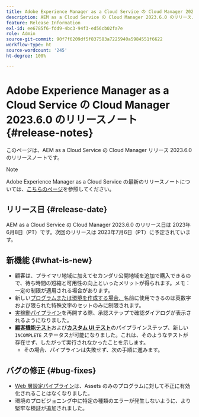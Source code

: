 ```yaml
---
title: Adobe Experience Manager as a Cloud Service の Cloud Manager 2023.6.0 のリリースノート
description: AEM as a Cloud Service の Cloud Manager 2023.6.0 のリリースノートです。
feature: Release Information
exl-id: ee6785f6-fdd9-4bc3-94f3-ed56cb02fa7e
role: Admin
source-git-commit: 90f7f6209df5f837583a7225940a5984551f6622
workflow-type: ht
source-wordcount: '245'
ht-degree: 100%

---
```


# Adobe Experience Manager as a Cloud Service の Cloud Manager 2023.6.0 のリリースノート {#release-notes}

このページは、AEM as a Cloud Service の Cloud Manager リリース 2023.6.0 のリリースノートです。

>[!NOTE]
>
>Adobe Experience Manager as a Cloud Service の最新のリリースノートについては、[こちらのページ](/help/release-notes/release-notes-cloud/release-notes-current.md)を参照してください。

## リリース日 {#release-date}

AEM as a Cloud Service の Cloud Manager 2023.6.0 のリリース日は 2023年6月8日（PT）です。次回のリリースは 2023年7月6日（PT）に予定されています。

## 新機能 {#what-is-new}

* 顧客は、プライマリ地域に加えてセカンダリ公開地域を追加で購入できるので、待ち時間の短縮と可用性の向上といったメリットが得られます。メモ：一定の制限が適用される場合があります。
* 新しい[プログラムまたは環境を作成する場合、](/help/implementing/cloud-manager/getting-access-to-aem-in-cloud/program-types.md)名前に使用できるのは英数字および限られた特殊文字のセットのみに制限されます。
* [実稼動パイプライン](/help/implementing/cloud-manager/configuring-pipelines/configuring-production-pipelines.md)を再開する際、承認ステップで確認ダイアログが表示されるようになりました。
* **[顧客機能テスト](/help/implementing/cloud-manager/functional-testing.md#custom-functional-testing)**&#x200B;および&#x200B;**[カスタム UI テスト](/help/implementing/cloud-manager/ui-testing.md)**&#x200B;のパイプラインステップ、新しい `INCOMPLETE` ステータスが可能になりました。これは、そのようなテストが存在せず、したがって実行されなかったことを示します。
   * その場合、パイプラインは失敗せず、次の手順に進みます。

## バグの修正 {#bug-fixes}

* [Web 層設定パイプライン](/help/implementing/cloud-manager/configuring-pipelines/introduction-ci-cd-pipelines.md#web-tier-config-pipelines)は、Assets のみのプログラムに対して不正に有効化されることはなくなりました。
* 環境のプロビジョニング中に特定の種類のエラーが発生しないように、より堅牢な検証が追加されました。
